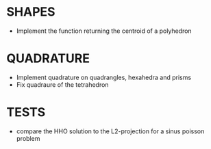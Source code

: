# SHAPES
- Implement the function returning the centroid of a polyhedron
# QUADRATURE
- Implement quadrature on quadrangles, hexahedra and prisms
- Fix quadraure of the tetrahedron
# TESTS
- compare the HHO solution to the L2-projection for a sinus poisson problem